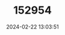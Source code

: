 ---
title: "152954"
category: "Stenocereus dumortieri"
draft: false
date: 2024-02-22 13:03:51
languages:
  Spanish; Castilian: ["Moco de Dios", "Moco"]
---